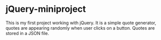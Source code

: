 # jQuery-miniproject

This is my first project working with jQuery. It is a simple quote generator, quotes are appearing randomly when user clicks on a button. Quotes are stored in a JSON file.

